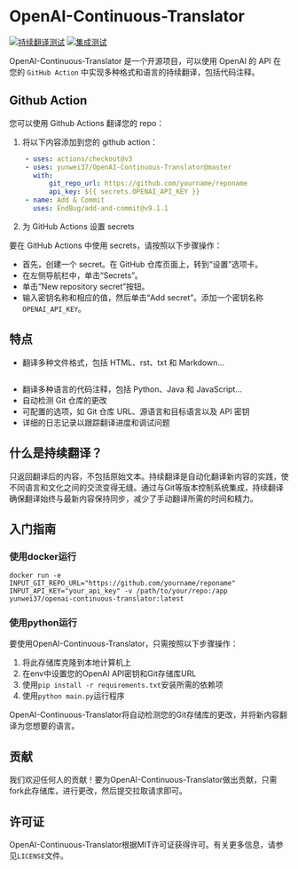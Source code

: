 # OpenAI-Continuous-Translator

[![持续翻译测试](https://github.com/yunwei37/OpenAI-Continuous-Translator/actions/workflows/translation.yml/badge.svg)](https://github.com/yunwei37/OpenAI-Continuous-Translator/actions/workflows/translation.yml)
[![集成测试](https://github.com/yunwei37/OpenAI-Continuous-Translator/actions/workflows/integration.yml/badge.svg)](https://github.com/yunwei37/OpenAI-Continuous-Translator/actions/workflows/integration.yml)

OpenAI-Continuous-Translator 是一个开源项目，可以使用 OpenAI 的 API 在您的 `GitHub Action` 中实现多种格式和语言的持续翻译，包括代码注释。

## Github Action

您可以使用 Github Actions 翻译您的 repo：

1. 将以下内容添加到您的 github action：

  ```yml
      - uses: actions/checkout@v3
      - uses: yunwei37/OpenAI-Continuous-Translator@master
        with:
            git_repo_url: https://github.com/yourname/reponame
            api_key: ${{ secrets.OPENAI_API_KEY }}
      - name: Add & Commit
        uses: EndBug/add-and-commit@v9.1.1
  ```

2. 为 GitHub Actions 设置 secrets

要在 GitHub Actions 中使用 secrets，请按照以下步骤操作：

- 首先，创建一个 secret。在 GitHub 仓库页面上，转到“设置”选项卡。
- 在左侧导航栏中，单击“Secrets”。
- 单击“New repository secret”按钮。
- 输入密钥名称和相应的值，然后单击“Add secret”。添加一个密钥名称 `OPENAI_API_KEY`。

## 特点

- 翻译多种文件格式，包括 HTML、rst、txt 和 Markdown...

```

```

- 翻译多种语言的代码注释，包括 Python、Java 和 JavaScript...
- 自动检测 Git 仓库的更改
- 可配置的选项，如 Git 仓库 URL、源语言和目标语言以及 API 密钥
- 详细的日志记录以跟踪翻译进度和调试问题

## 什么是持续翻译？

只返回翻译后的内容，不包括原始文本。持续翻译是自动化翻译新内容的实践，使不同语言和文化之间的交流变得无缝。通过与Git等版本控制系统集成，持续翻译确保翻译始终与最新内容保持同步，减少了手动翻译所需的时间和精力。

## 入门指南

### 使用docker运行

```shell
docker run -e INPUT_GIT_REPO_URL="https://github.com/yourname/reponame" INPUT_API_KEY="your_api_key" -v /path/to/your/repo:/app yunwei37/openai-continuous-translator:latest
```

### 使用python运行

要使用OpenAI-Continuous-Translator，只需按照以下步骤操作：

1. 将此存储库克隆到本地计算机上
2. 在env中设置您的OpenAI API密钥和Git存储库URL
3. 使用`pip install -r requirements.txt`安装所需的依赖项
4. 使用`python main.py`运行程序

OpenAI-Continuous-Translator将自动检测您的Git存储库的更改，并将新内容翻译为您想要的语言。

## 贡献

我们欢迎任何人的贡献！要为OpenAI-Continuous-Translator做出贡献，只需fork此存储库，进行更改，然后提交拉取请求即可。

## 许可证

OpenAI-Continuous-Translator根据MIT许可证获得许可。有关更多信息，请参见`LICENSE`文件。